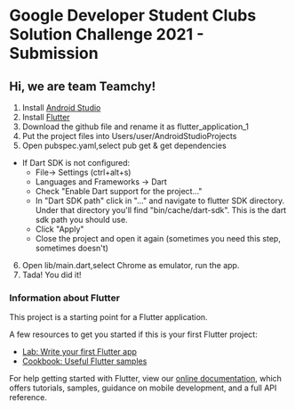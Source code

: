 # Google Developer Student Clubs Solution Challenge 2021 - Submission
## Hi, we are team Teamchy!

1. Install [Android Studio](https://developer.android.com/studio?gclid=Cj0KCQjwmIuDBhDXARIsAFITC_40lgIyf3MXwfbqSvMNpmW2SsMJ6Gx7k9XvC1f4YzY5C2gceRQ0QRAaAoWqEALw_wcB&gclsrc=aw.ds)
2. Install [Flutter](https://flutter.dev/docs/get-started/install)
3. Download the github file and rename it as flutter_application_1
4. Put the project files into Users/user/AndroidStudioProjects
5. Open pubspec.yaml,select pub get & get dependencies 
  - If Dart SDK is not configured:
    - File-> Settings (ctrl+alt+s)
    - Languages and Frameworks -> Dart
    - Check "Enable Dart support for the project..."
    - In "Dart SDK path" click in "..." and navigate to flutter SDK directory. Under that directory you'll find "bin/cache/dart-sdk". This is the dart sdk path you should use.
    - Click "Apply"
    - Close the project and open it again (sometimes you need this step, sometimes doesn't)
6. Open lib/main.dart,select Chrome as emulator, run the app.
7. Tada! You did it!

### Information about Flutter

This project is a starting point for a Flutter application.

A few resources to get you started if this is your first Flutter project:

- [Lab: Write your first Flutter app](https://flutter.dev/docs/get-started/codelab)
- [Cookbook: Useful Flutter samples](https://flutter.dev/docs/cookbook)

For help getting started with Flutter, view our
[online documentation](https://flutter.dev/docs), which offers tutorials,
samples, guidance on mobile development, and a full API reference.

